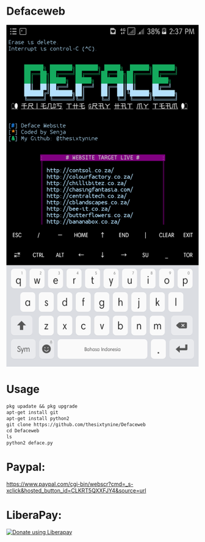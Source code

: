 # Defaceweb
![](./images/Screenshoot.png)
# Usage
```
pkg upadate && pkg upgrade
apt-get install git
apt-get install python2
git clone https://github.com/thesixtynine/Defaceweb
cd Defaceweb
ls
python2 deface.py
```
# Paypal:
https://www.paypal.com/cgi-bin/webscr?cmd=_s-xclick&hosted_button_id=CLKRT5QXXFJY4&source=url
# LiberaPay:
<noscript><a href="https://liberapay.com/thesixtynine/donate"><img alt="Donate using Liberapay" src="https://liberapay.com/assets/widgets/donate.svg"></a></noscript>
